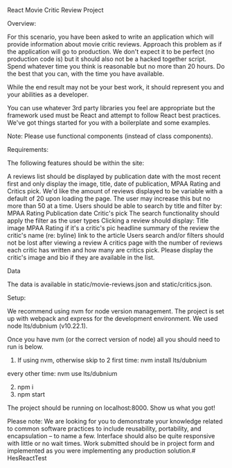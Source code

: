 React Movie Critic Review Project


Overview: 

For this scenario, you have been asked to write an application which will provide information about movie critic reviews. Approach this problem as if the application will go to production. We don't expect it to be perfect (no production code is) but it should also not be a hacked together script. Spend whatever time you think is reasonable but no more than 20 hours. Do the best that you can, with the time you have available.

While the end result may not be your best work, it should represent you and your abilities as a developer.

You can use whatever 3rd party libraries you feel are appropriate but the framework used must be React and attempt to follow React best practices. We've got things started for you with a boilerplate and some examples.

Note: Please use functional components (instead of class components).

Requirements:

The following features should be within the site:

A reviews list should be displayed by publication date with the most recent first and only display the image, title, date of publication, MPAA Rating and Critics pick. We'd like the amount of reviews displayed to be variable with a default of 20 upon loading the page. The user may increase this but no more than 50 at a time.
Users should be able to search by title and filter by:
MPAA Rating
Publication date
Critic's pick
The search functionality should apply the filter as the user types
Clicking a review should display: 
Title
image
MPAA Rating
if it's a critic's pic
headline 
summary of the review 
the critic's name (re: byline) 
link to the article
Users search and/or filters should not be lost after viewing a review
A critics page with the number of reviews each critic has written and how many are critics pick. Please display the critic's image and bio if they are available in the list.

Data  

The data is available in static/movie-reviews.json and static/critics.json.


Setup:

We recommend using nvm for node version management. The project is set up with webpack and express for the development environment. We used node lts/dubnium (v10.22.1).

Once you have nvm (or the correct version of node) all you should need to run is below.


1. If using nvm, otherwise skip to 2
first time:
nvm install lts/dubnium
 
every other time:
nvm use lts/dubnium
 
2. npm i
3. npm start
 
The project should be running on localhost:8000. Show us what you got!



Please note: We are looking for you to demonstrate your knowledge related to common software practices to include reusability, portability, and encapsulation – to name a few. Interface should also be quite responsive with little or no wait times. Work submitted should be in project form and implemented as you were implementing any production solution.# HesReactTest
